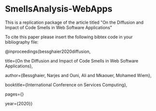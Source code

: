 # SmellsAnalysis-WebApps

This is a replication package of the article titled "On the Diffusion and Impact of Code Smells in Web Software Applications"

To cite this paper please insert the following bibtex code in your bibliography file:

@inproceedings{bessghaier2020diffusion, 

title={On the Diffusion and Impact of Code Smells in Web Software Applications}, 

author={Bessghaier, Narjes and Ouni, Ali and Mkaouer, Mohamed Wiem},

booktitle={International Conference on Services Computing}, 

pages={}

year={2020}}
